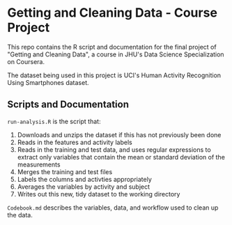 # Getting and Cleaning Data - Course Project
This repo contains the R script and documentation for the final project of "Getting and Cleaning Data", a course in JHU's Data Science Specialization on Coursera. 

The dataset being used in this project is UCI's Human Activity Recognition Using Smartphones dataset. 

## Scripts and Documentation
`run-analysis.R` is the script that:
1. Downloads and unzips the dataset if this has not previously been done
2. Reads in the features and activity labels
3. Reads in the training and test data, and uses regular expressions to extract only variables that contain the mean or standard deviation of the measurements
4. Merges the training and test files
5. Labels the columns and activties appropriately
6. Averages the variables by activity and subject
7. Writes out this new, tidy dataset to the working directory

`Codebook.md` describes the variables, data, and workflow used to clean up the data. 
